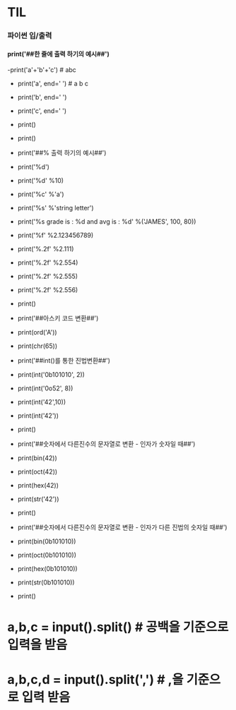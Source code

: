 # TIL

### 파이썬 입/출력

#### print('##한 줄에 출력 하기의 예시##')
-print('a'+'b'+'c') # abc


- print('a', end=' ') # a b c  
- print('b', end=' ')  
- print('c', end=' ')  
- print()  
- print()  

- print('##% 출력 하기의 예시##')
- print('\%d')
- print('%d' %10)
- print('%c' %'a')
- print('%s' %'string letter')
- print('%s grade is : %d and avg is : %d' %('JAMES', 100, 80))
- print('%f' %2.123456789)
- print('%.2f' %2.111)
- print('%.2f' %2.554)
- print('%.2f' %2.555)
- print('%.2f' %2.556)
- print()

- print('##아스키 코드 변환##')
- print(ord('A'))
- print(chr(65))

- print('##int()를 통한 진법변환##')
- print(int('0b101010', 2))
- print(int('0o52', 8))
- print(int('42',10))
- print(int('42'))
- print()

- print('##숫자에서 다른진수의 문자열로 변환 - 인자가 숫자일 때##')
- print(bin(42))
- print(oct(42))
- print(hex(42))
- print(str('42'))
- print()

- print('##숫자에서 다른진수의 문자열로 변환 - 인자가 다른 진법의 숫자일 때##')
- print(bin(0b101010))
- print(oct(0b101010))
- print(hex(0b101010))
- print(str(0b101010))
- print()

# a,b,c = input().split() # 공백을 기준으로 입력을 받음

# a,b,c,d = input().split(',') # ,을 기준으로 입력 받음
